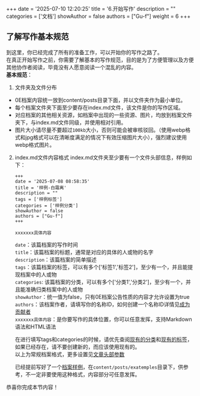 +++
date = '2025-07-10 12:20:25'
title = '6.开始写作'
description = ""
categories = ['文档']
showAuthor = false
authors = ["Gu-f"]
weight = 6
+++

## 了解写作基本规范

到这里，你已经完成了所有的准备工作，可以开始你的写作之路了。  
在真正开始写作之前，你需要了解基本的写作规范，目的是为了方便管理以及方便其他协作者阅读，毕竟没有人愿意阅读一个混乱的内容。  
**基本规范**：

1. 文件夹及文件分布

- 0E档案内容统一放到content/posts目录下面，并以文件夹作为最小单位。
- 每个档案文件夹下面至少要存在index.md文件，该文件是你的写作区域。
- 对应档案的其他相关资源，如档案中出现的一些资源、图片，均放到档案文件夹下，与index.md文件同级，并使用相对引用。
- 图片大小请尽量不要超过`100kb`大小，否则可能会被审核驳回。（使用webp格式和jpg格式可以在清晰度满足的情况下有效压缩图片大小），强烈建议使用webp格式图片。

2. index.md文件内容格式
   index.md文件夹至少要有一个文件头部信息，样例如下：

   ```text
   +++
   date = '2025-07-08 08:58:35'
   title = '样例-白霜离'
   description = ""
   tags = ['样例标签']
   categories = ['样例分类']
   showAuthor = false
   authors = ["Gu-f"]
   +++
   
   xxxxxxx具体内容
   ```  
   `date`：该篇档案的写作时间  
   `title`：该篇档案的标题，通常是对应的具体的人或物的名字  
   `description`：该篇档案的简单描述  
   `tags`：该篇档案的标签，可以有多个['标签1','标签2']，至少有一个，并且能提现档案中的人或物  
   `categories`: 该篇档案的分类，可以有多个['分类1','分类2']，至少有一个，并且能准确归类档案中的人或物  
   `showAuthor`：统一值为false，只有0E档案公告性质的内容才允许设置为true  
   `authors`：该档案作者，请填写你的名称ID，如何创建一个名称ID详情见[成为贡献者](/docs/createauthor/)  
   `xxxxxxx具体内容`：是你要写作的具体位置，你可以任意发挥，支持Markdown语法和HTML语法

   在进行填写tags和categories的时候，请优先查阅[现有的分类](https://0e.pw/categories/)和[现有的标签](https://0e.pw/tags/)，如果已经存在，请不要创建新的，而应该使用现有的。  
   以上为常规档案格式，更多设置见[文章头部参数]()

   已经提前写好了一个[档案样例](https://0e.pw/posts/exatemples/)，在`content/posts/exatemples`目录下，供参考，不一定非要使用这种格式，内容部分可任意发挥。

恭喜你完成本节内容！    








